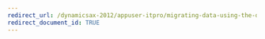 ```yaml
---
redirect_url: /dynamicsax-2012/appuser-itpro/migrating-data-using-the-data-import-export-framework-dixf-dmf
redirect_document_id: TRUE 
--- 
```

